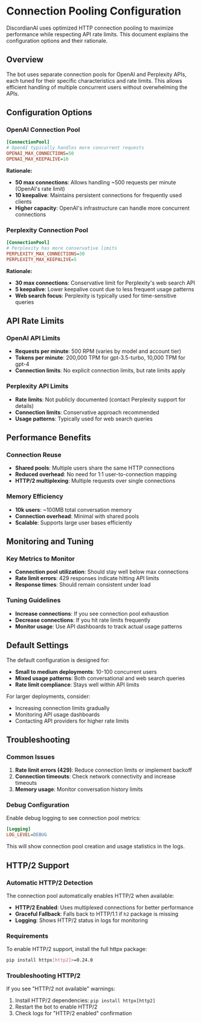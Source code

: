 # Connection Pooling Configuration

DiscordianAI uses optimized HTTP connection pooling to maximize performance while respecting API rate limits. This document explains the configuration options and their rationale.

## Overview

The bot uses separate connection pools for OpenAI and Perplexity APIs, each tuned for their specific characteristics and rate limits. This allows efficient handling of multiple concurrent users without overwhelming the APIs.

## Configuration Options

### OpenAI Connection Pool

```ini
[ConnectionPool]
# OpenAI typically handles more concurrent requests
OPENAI_MAX_CONNECTIONS=50
OPENAI_MAX_KEEPALIVE=10
```

**Rationale:**
- **50 max connections**: Allows handling ~500 requests per minute (OpenAI's rate limit)
- **10 keepalive**: Maintains persistent connections for frequently used clients
- **Higher capacity**: OpenAI's infrastructure can handle more concurrent connections

### Perplexity Connection Pool

```ini
[ConnectionPool]
# Perplexity has more conservative limits
PERPLEXITY_MAX_CONNECTIONS=30
PERPLEXITY_MAX_KEEPALIVE=5
```

**Rationale:**
- **30 max connections**: Conservative limit for Perplexity's web search API
- **5 keepalive**: Lower keepalive count due to less frequent usage patterns
- **Web search focus**: Perplexity is typically used for time-sensitive queries

## API Rate Limits

### OpenAI API Limits
- **Requests per minute**: 500 RPM (varies by model and account tier)
- **Tokens per minute**: 200,000 TPM for gpt-3.5-turbo, 10,000 TPM for gpt-4
- **Connection limits**: No explicit connection limits, but rate limits apply

### Perplexity API Limits
- **Rate limits**: Not publicly documented (contact Perplexity support for details)
- **Connection limits**: Conservative approach recommended
- **Usage patterns**: Typically used for web search queries

## Performance Benefits

### Connection Reuse
- **Shared pools**: Multiple users share the same HTTP connections
- **Reduced overhead**: No need for 1:1 user-to-connection mapping
- **HTTP/2 multiplexing**: Multiple requests over single connections

### Memory Efficiency
- **10k users**: ~100MB total conversation memory
- **Connection overhead**: Minimal with shared pools
- **Scalable**: Supports large user bases efficiently

## Monitoring and Tuning

### Key Metrics to Monitor
- **Connection pool utilization**: Should stay well below max connections
- **Rate limit errors**: 429 responses indicate hitting API limits
- **Response times**: Should remain consistent under load

### Tuning Guidelines
- **Increase connections**: If you see connection pool exhaustion
- **Decrease connections**: If you hit rate limits frequently
- **Monitor usage**: Use API dashboards to track actual usage patterns

## Default Settings

The default configuration is designed for:
- **Small to medium deployments**: 10-100 concurrent users
- **Mixed usage patterns**: Both conversational and web search queries
- **Rate limit compliance**: Stays well within API limits

For larger deployments, consider:
- Increasing connection limits gradually
- Monitoring API usage dashboards
- Contacting API providers for higher rate limits

## Troubleshooting

### Common Issues
1. **Rate limit errors (429)**: Reduce connection limits or implement backoff
2. **Connection timeouts**: Check network connectivity and increase timeouts
3. **Memory usage**: Monitor conversation history limits

### Debug Configuration
Enable debug logging to see connection pool metrics:
```ini
[Logging]
LOG_LEVEL=DEBUG
```

This will show connection pool creation and usage statistics in the logs.

## HTTP/2 Support

### Automatic HTTP/2 Detection
The connection pool automatically enables HTTP/2 when available:
- **HTTP/2 Enabled**: Uses multiplexed connections for better performance
- **Graceful Fallback**: Falls back to HTTP/1.1 if `h2` package is missing
- **Logging**: Shows HTTP/2 status in logs for monitoring

### Requirements
To enable HTTP/2 support, install the full httpx package:
```bash
pip install httpx[http2]>=0.24.0
```

### Troubleshooting HTTP/2
If you see "HTTP/2 not available" warnings:
1. Install HTTP/2 dependencies: `pip install httpx[http2]`
2. Restart the bot to enable HTTP/2
3. Check logs for "HTTP/2 enabled" confirmation